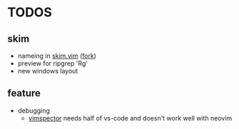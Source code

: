 # TODOS

## skim
* nameing in [skim.vim](https://github.com/lotabout/skim.vim) ([fork](https://github.com/zie87/skim.vim))
* preview for ripgrep 'Rg'
* new windows layout

## feature
* debugging
    * [vimspector](https://github.com/puremourning/vimspector) needs half of vs-code and doesn't work well with neovim